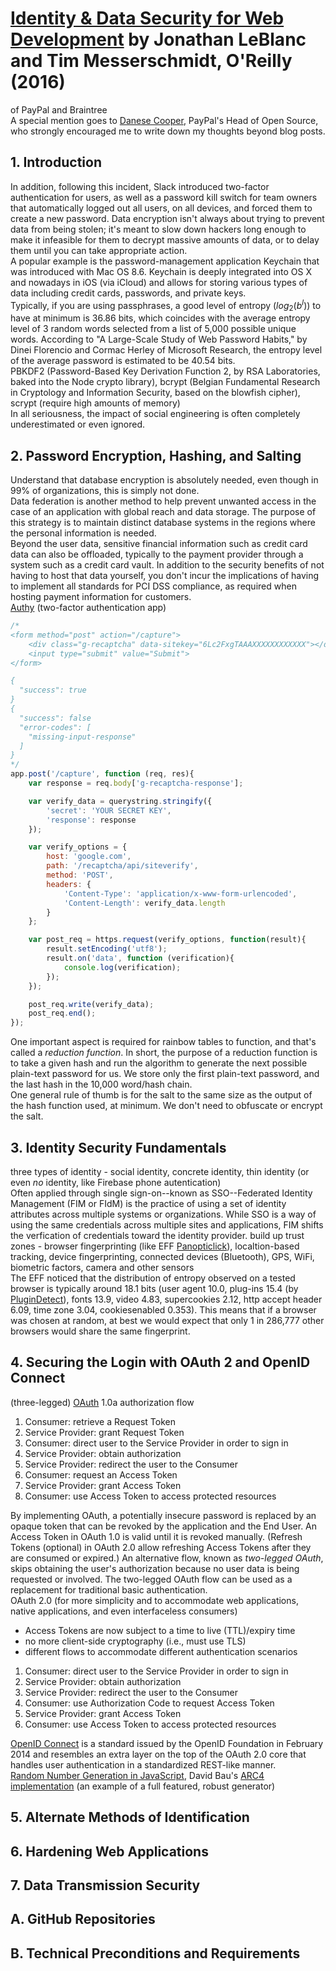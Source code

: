 # [Identity & Data Security for Web Development][homepage] by Jonathan LeBlanc and Tim Messerschmidt, O'Reilly (2016)

of PayPal and Braintree<br>
A special mention goes to [Danese Cooper][danese_cooper], PayPal's Head of Open
 Source, who strongly encouraged me to write down my thoughts beyond blog posts.

[homepage]: http://shop.oreilly.com/product/0636920044376.do
[danese_cooper]: https://en.wikipedia.org/wiki/Danese_Cooper

## 1. Introduction

In addition, following this incident, Slack introduced two-factor authentication
 for users, as well as a password kill switch for team owners that automatically
 logged out all users, on all devices, and forced them to create a new password.
 Data encryption isn't always about trying to prevent data from being stolen;
 it's meant to slow down hackers long enough to make it infeasible for them to
 decrypt massive amounts of data, or to delay them until you can take
 appropriate action.<br>
A popular example is the password-management application Keychain that was
 introduced with Mac OS 8.6. Keychain is deeply integrated into OS X and
 nowadays in iOS (via iCloud) and allows for storing various types of data
 including credit cards, passwords, and private keys.<br>
Typically, if you are using passphrases, a good level of entropy
 (*log*<sub>2</sub>(*b*<sup>*l*</sup>)) to have at minimum is 36.86 bits, which
 coincides with the average entropy level of 3 random words selected from a list
 of 5,000 possible unique words. According to "A Large-Scale Study of Web
 Password Habits," by Dinei Florencio and Cormac Herley of Microsoft Research,
 the entropy level of the average password is estimated to be 40.54 bits.<br>
PBKDF2 (Password-Based Key Derivation Function 2, by RSA Laboratories, baked
 into the Node crypto library), bcrypt (Belgian Fundamental Research in
 Cryptology and Information Security, based on the blowfish cipher), scrypt
 (require high amounts of memory)<br>
In all seriousness, the impact of social engineering is often completely
 underestimated or even ignored.

## 2. Password Encryption, Hashing, and Salting

Understand that database encryption is absolutely needed, even though in 99% of
 organizations, this is simply not done.<br>
Data federation is another method to help prevent unwanted access in the case of
 an application with global reach and data storage. The purpose of this strategy
 is to maintain distinct database systems in the regions where the personal
 information is needed.<br>
Beyond the user data, sensitive financial information such as credit card data
 can also be offloaded, typically to the payment provider through a system such
 as a credit card vault. In addition to the security benefits of not having to
 host that data yourself, you don't incur the implications of having to
 implement all standards for PCI DSS compliance, as required when hosting
 payment information for customers.<br>
[Authy][authy] (two-factor authentication app)

```javascript
/*
<form method="post" action="/capture">
    <div class="g-recaptcha" data-sitekey="6Lc2FxgTAAAXXXXXXXXXXXX"></div>
    <input type="submit" value="Submit">
</form>

{
  "success": true
}
{
  "success": false
  "error-codes": [
    "missing-input-response"
  ]
}
*/
app.post('/capture', function (req, res){
    var response = req.body['g-recaptcha-response'];

    var verify_data = querystring.stringify({
        'secret': 'YOUR SECRET KEY',
        'response': response
    });

    var verify_options = {
        host: 'google.com',
        path: '/recaptcha/api/siteverify',
        method: 'POST',
        headers: {
            'Content-Type': 'application/x-www-form-urlencoded',
            'Content-Length': verify_data.length
        }
    };

    var post_req = https.request(verify_options, function(result){
        result.setEncoding('utf8');
        result.on('data', function (verification){
            console.log(verification);
        });
    });

    post_req.write(verify_data);
    post_req.end();
});
```

One important aspect is required for rainbow tables to function, and that's
 called a *reduction function*. In short, the purpose of a reduction function is
 to take a given hash and run the algorithm to generate the next possible
 plain-text password for us. We store only the first plain-text password, and
 the last hash in the 10,000 word/hash chain.<br>
One general rule of thumb is for the salt to the same size as the output of the
 hash function used, at minimum. We don't need to obfuscate or encrypt the salt.

[authy]: https://authy.com/

## 3. Identity Security Fundamentals

three types of identity - social identity, concrete identity, thin identity (or
 even *no* identity, like Firebase phone autentication)<br>
Often applied through single sign-on--known as SSO--Federated Identity
 Management (FIM or FIdM) is the practice of using a set of identity attributes
 across multiple systems or organizations. While SSO is a way of using the same
 credentials across multiple sites and applications, FIM shifts the verfication
 of credentials toward the identity provider.
build up trust zones - browser fingerprinting (like EFF
 [Panopticlick][panopticalick]), localtion-based tracking, device
 fingerprinting, connected devices (Bluetooth), GPS, WiFi, biometric factors,
 camera and other sensors<br>
The EFF noticed that the distribution of entropy observed on a tested browser is
 typically around 18.1 bits (user agent 10.0, plug-ins 15.4 (by
 [PluginDetect][plugindetect]), fonts 13.9, video 4.83, supercookies 2.12, http
 accept header 6.09, time zone 3.04, cookiesenabled 0.353). This means that if a
 browser was chosen at random, at best we would expect that only 1 in 286,777
 other browsers would share the same fingerprint.

[panopticalick]: https://panopticlick.eff.org/
[plugindetect]: http://www.pinlady.net/PluginDetect/

## 4. Securing the Login with OAuth 2 and OpenID Connect

(three-legged) [OAuth][oauth] 1.0a authorization flow
1. Consumer: retrieve a Request Token
1. Service Provider: grant Request Token
1. Consumer: direct user to the Service Provider in order to sign in
1. Service Provider: obtain authorization
1. Service Provider: redirect the user to the Consumer
1. Consumer: request an Access Token
1. Service Provider: grant Access Token
1. Consumer: use Access Token to access protected resources

By implementing OAuth, a potentially insecure password is replaced by an opaque
 token that can be revoked by the application and the End User. An Access Token
 in OAuth 1.0 is valid until it is revoked manually. (Refresh Tokens (optional)
 in OAuth 2.0 allow refreshing Access Tokens after they are consumed or
 expired.) An alternative flow, known as *two-legged OAuth*, skips obtaining the
 user's authorization because no user data is being requested or involved. The
 two-legged OAuth flow can be used as a replacement for traditional basic
 authentication.<br>
OAuth 2.0 (for more simplicity and to accommodate web applications, native
 applications, and even interfaceless consumers)
* Access Tokens are now subject to a time to live (TTL)/expiry time
* no more client-side cryptography (i.e., must use TLS)
* different flows to accommodate different authentication scenarios

1. Consumer: direct user to the Service Provider in order to sign in
1. Service Provider: obtain authorization
1. Service Provider: redirect the user to the Consumer
1. Consumer: use Authorization Code to request Access Token
1. Service Provider: grant Access Token
1. Consumer: use Access Token to access protected resources


[OpenID Connect][openid_connect] is a standard issued by the OpenID Foundation
 in February 2014 and resembles an extra layer on the top of the OAuth 2.0 core
 that handles user authentication in a standardized REST-like manner.<br>
[Random Number Generation in JavaScript][random_number_generation_in_javascript],
 David Bau's [ARC4 implementation][arc4_impl] (an example of a full featured,
 robust generator)<br>

[oauth]: https://oauth.net/
[openid_connect]: http://openid.net/specs/openid-connect-core-1_0.html
[random_number_generation_in_javascript]: https://bocoup.com/blog/random-numbers
[arc4_impl]: http://davidbau.com/archives/2010/01/30/random_seeds_coded_hints_and_quintillions.html

## 5. Alternate Methods of Identification

## 6. Hardening Web Applications

## 7. Data Transmission Security

## A. GitHub Repositories

## B. Technical Preconditions and Requirements


